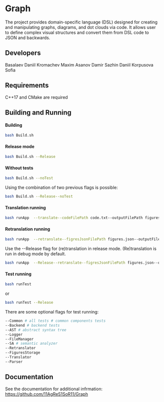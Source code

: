 # Graph

The project provides domain-specific language (DSL) designed for creating and manipulating graphs, diagrams, and dot clouds via code. It allows user to define complex visual structures and convert them from DSL code to JSON and backwards. 

## Developers

Basalaev Daniil
Kromachev Maxim
Asanov Damir
Sazhin Daniil
Korpusova Sofia

## Requirements

C++17 and CMake are required

## Building and Running

#### Building

```bash
bash Build.sh
```
#### Release mode
```bash
bash Build.sh --Release
```
#### Without tests
```bash
bash Build.sh --noTest
```
Using the combination of two previous flags is possible:
```bash
bash Build.sh --Release--noTest
```

#### Translation running
```bash
bash runApp  --translate--codeFilePath code.txt--outputFilePath figures.json--logFilePath log.log
```

#### Retranslation running
```bash
bash runApp  --retranslate--figresJsonFilePath figures.json--outputFilePath code.txt--logFilePath log.log
```
Use the --Release flag for (re)translation in release mode. (Re)translation is run in debug mode by default. 

```bash
bash runApp  --Release--retranslate--figresJsonFilePath figures.json--outputFilePath code.txt--logFilePath log.log
```
#### Test running
```bash
bash runTest
```
or

```bash
bash runTest --Release
```
There are some optional flags for test running:

```bash
--Common # all tests # common components tests
--Backend # backend tests
--AST # abstract syntax tree
--Logger
--FileManager
--SA # semantic analyzer
--Retranslator
--FiguresStorage
--Translator
--Parser

```
## Documentation

See the documentation for additional infrmation:
<https://github.com/11AgReS1SoR11/Graph>

